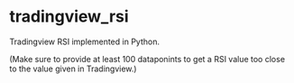 # tradingview_rsi
Tradingview RSI implemented in Python.

(Make sure to provide at least 100 dataponints to get a RSI value too close to the value given in Tradingview.)
